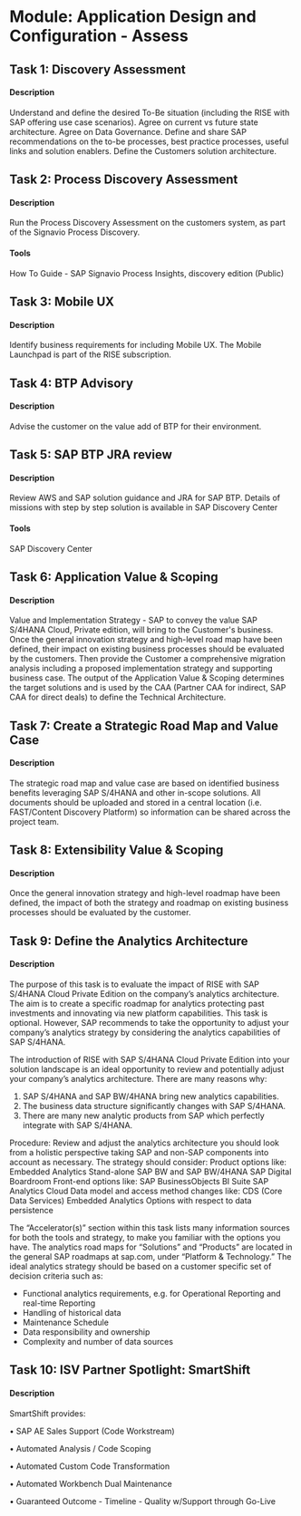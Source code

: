 
# Module: Application Design and Configuration - Assess
## Task 1: Discovery Assessment
#### Description
Understand and define the desired To-Be situation (including the RISE with SAP offering use case scenarios). Agree on current vs future state architecture. Agree on Data Governance. Define and share SAP recommendations on the to-be processes, best practice processes, useful links and solution enablers. Define the Customers solution architecture.

## Task 2: Process Discovery Assessment
#### Description
Run the Process Discovery Assessment on the customers system, as part of the Signavio Process Discovery.

#### Tools
How To Guide - SAP Signavio Process Insights, discovery edition (Public)
## Task 3: Mobile UX
#### Description
Identify business requirements for including Mobile UX. The Mobile Launchpad is part of the RISE subscription.

## Task 4: BTP Advisory
#### Description
Advise the customer on the value add of BTP for their environment.

## Task 5: SAP BTP JRA review
#### Description
Review AWS and SAP solution guidance and JRA for SAP BTP. 
Details of missions with step by step solution is available in SAP Discovery Center

#### Tools
SAP Discovery Center
## Task 6: Application Value & Scoping
#### Description
Value and Implementation Strategy - SAP to convey the value SAP S/4HANA Cloud, Private edition, will bring to the Customer's business. Once the general innovation strategy and high-level road map have been defined, their impact on existing business processes should be evaluated by the customers. Then provide the Customer a comprehensive migration analysis including a proposed implementation strategy and supporting business case. The output of the Application Value & Scoping determines the target solutions and is used by the CAA (Partner CAA for indirect, SAP CAA for direct deals) to define the Technical Architecture.

## Task 7: Create a Strategic Road Map and Value Case
#### Description
The strategic road map and value case are based on identified business benefits leveraging SAP S/4HANA and other in-scope solutions. All documents should be uploaded and stored in a central location (i.e. FAST/Content Discovery Platform) so information can be shared across the project team.

## Task 8: Extensibility Value & Scoping
#### Description
Once the general innovation strategy and high-level roadmap have been defined, the impact of both the strategy and roadmap on existing business processes should be evaluated by the customer.

## Task 9: Define the Analytics Architecture
#### Description
The purpose of this task is to evaluate the impact of RISE with SAP S/4HANA Cloud Private Edition on the company’s analytics architecture. The aim is to create a specific roadmap for analytics protecting past investments and innovating via new platform capabilities. This task is optional. However, SAP recommends to take the opportunity to adjust your company’s analytics strategy by considering the analytics capabilities of SAP S/4HANA.

The introduction of RISE with SAP S/4HANA Cloud Private Edition into your solution landscape is an ideal opportunity to review and potentially adjust your company’s analytics architecture. There are many reasons why:
1. SAP S/4HANA and SAP BW/4HANA bring new analytics capabilities.
2. The business data structure significantly changes with SAP S/4HANA.
3. There are many new analytic products from SAP which perfectly integrate with SAP S/4HANA.

Procedure:
Review and adjust the analytics architecture you should look from a holistic perspective taking SAP and non-SAP components into account as necessary. The strategy should consider:
Product options like:
Embedded Analytics
Stand-alone SAP BW and SAP BW/4HANA
SAP Digital Boardroom
Front-end options like:
SAP BusinessObjects BI Suite
SAP Analytics Cloud
Data model and access method changes like:
CDS (Core Data Services)
Embedded Analytics
Options with respect to data persistence

The “Accelerator(s)” section within this task lists many information sources for both the tools and strategy, to make you familiar with the options you have. The analytics road maps for “Solutions” and “Products” are located in the general SAP roadmaps at sap.com, under “Platform & Technology.”
The ideal analytics strategy should be based on a customer specific set of decision criteria such as:

* Functional analytics requirements, e.g. for Operational Reporting and real-time Reporting
* Handling of historical data
* Maintenance Schedule
* Data responsibility and ownership
* Complexity and number of data sources
## Task 10: ISV Partner Spotlight: SmartShift
#### Description
SmartShift provides:

• SAP AE Sales Support (Code Workstream)

• Automated Analysis / Code Scoping

• Automated Custom Code Transformation

• Automated Workbench Dual Maintenance

• Guaranteed Outcome - Timeline - Quality w/Support through Go-Live